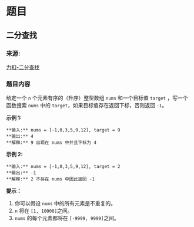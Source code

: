 # 题目

## 二分查找

### 来源:

[力扣-二分查找](https://leetcode-cn.com/problems/binary-search/)

### 题目内容

给定一个 `n` 个元素有序的（升序）整型数组 `nums` 和一个目标值 `target`  ，写一个函数搜索 `nums` 中的
`target`，如果目标值存在返回下标，否则返回 `-1`。

  
**示例 1:**

    
    
    **输入:** nums = [-1,0,3,5,9,12], target = 9
    **输出:** 4
    **解释:** 9 出现在 nums 中并且下标为 4
    

**示例  2:**

    
    
    **输入:** nums = [-1,0,3,5,9,12], target = 2
    **输出:** -1
    **解释:** 2 不存在 nums 中因此返回 -1
    



**提示：**

  1. 你可以假设 `nums` 中的所有元素是不重复的。
  2. `n` 将在 `[1, 10000]`之间。
  3. `nums` 的每个元素都将在 `[-9999, 9999]`之间。

